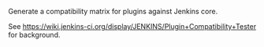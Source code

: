Generate a compatibility matrix for plugins against Jenkins core.

See https://wiki.jenkins-ci.org/display/JENKINS/Plugin+Compatibility+Tester for background.
